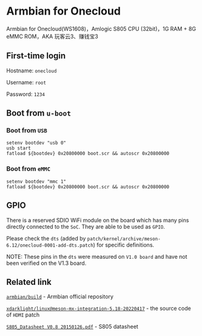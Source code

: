 # Armbian for Onecloud
Armbian for Onecloud(WS1608)，Amlogic S805 CPU (32bit)，1G RAM + 8G eMMC ROM，AKA 玩客云3、赚钱宝3

## First-time login

Hostname: `onecloud`

Username: `root`

Password: `1234`

## Boot from `u-boot` 

### Boot from `USB`

```
setenv bootdev "usb 0"
usb start
fatload ${bootdev} 0x20800000 boot.scr && autoscr 0x20800000
```

### Boot from `eMMC`

```
setenv bootdev "mmc 1"
fatload ${bootdev} 0x20800000 boot.scr && autoscr 0x20800000
```

## GPIO

There is a reserved SDIO WiFi module on the board which has many pins directly connected to the `SoC`. They are able to be used as `GPIO`.

Please check the `dts` (added by `patch/kernel/archive/meson-6.12/onecloud-0001-add-dts.patch`) for specific definitions.

NOTE: These pins in the `dts` were measured on `V1.0 board` and have not been verified on the V1.3 board.

## Related link

[`armbian/build`](https://github.com/armbian/build) - Armbian official repository

[`xdarklight/linux@meson-mx-integration-5.18-20220417`](https://github.com/xdarklight/linux/tree/meson-mx-integration-5.18-20220417) - the source code of `HDMI` patch

[`S805_Datasheet V0.8 20150126.pdf`](https://dn.odroid.com/S805/Datasheet/S805_Datasheet%20V0.8%2020150126.pdf) - S805 datasheet
